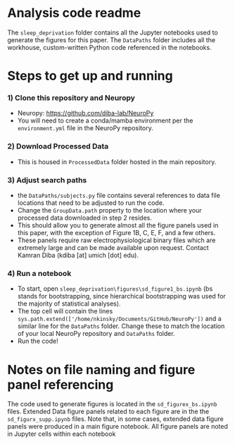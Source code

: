 # Analysis code readme
The `sleep_deprivation` folder contains all the Jupyter notebooks used to generate the figures for this paper. The `DataPaths` folder includes all the workhouse, custom-written Python code referenced in the notebooks.

# Steps to get up and running
### 1) Clone this repository and Neuropy
- Neuropy: https://github.com/diba-lab/NeuroPy
- You will need to create a conda/mamba environment per the `environment.yml` file in the NeuroPy repository.

### 2) Download Processed Data
- This is housed in `ProcessedData` folder hosted in the main repository.

### 3) Adjust search paths
- the `DataPaths/subjects.py` file contains several references to data file locations that need to be adjusted to run the code.
- Change the `GroupData.path` property to the location where your processed data downloaded in step 2 resides.
- This should allow you to generate almost all the figure panels used in this paper, with the exception of Figure 1B, C, E, F, and a few others.
- These panels require raw electrophysiological binary files which are extremely large and can be made available upon request. Contact Kamran Diba (kdiba [at] umich [dot] edu).

### 4) Run a notebook
- To start, open `sleep_deprivation\figures\sd_figure1_bs.ipynb` (bs stands for bootstrapping, since hierarchical bootstrapping was used for the majority of statistical analyses).
- The top cell will contain the lines `sys.path.extend(['/home/nkinsky/Documents/GitHub/NeuroPy'])` and a similar line for the `DataPaths` folder.  Change these to match the location of your local NeuroPy repository and `DataPaths` folder.
- Run the code!

# Notes on file naming and figure panel referencing
The code used to generate figures is located in the `sd_figurex_bs.ipynb` files. Extended Data figure panels related to each figure are in the the `sd_figurx_supp.ipynb` files.  Note that, in some cases, extended data figure panels were produced in a main figure notebook. All figure panels are noted in Jupyter cells within each notebook
